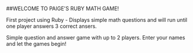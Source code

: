 ##WELCOME TO PAIGE'S RUBY MATH GAME!

First project using Ruby - Displays simple math questions and will run until one player answers 3 correct ansers.

Simple question and answer game with up to 2 players. Enter your names and let the games begin!